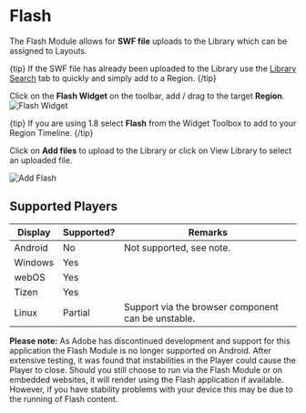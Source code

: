 <!--toc=widgets-->

# Flash

The Flash Module allows for **SWF file** uploads to the Library which can be assigned to Layouts.

{tip}
If the SWF file has already been uploaded to the Library use the [Library Search](layouts_library_search.html) tab to quickly and simply add to a Region.
{/tip}

Click on the **Flash Widget** on the toolbar,  add / drag to the target **Region**.![Flash Widget](img/v2_media_flash_widget.png)

{tip}
If you are using 1.8 select **Flash** from the Widget Toolbox to add to your Region Timeline.
{/tip}

Click on **Add files** to upload to the Library or click on View Library to select an uploaded file.

![Add Flash](img/v2_media_flash_upload.png)

## Supported Players

| Display | Supported? | Remarks                                            |
| ------- | ---------- | -------------------------------------------------- |
| Android | No         | Not supported, see note.                           |
| Windows | Yes        |                                                    |
| webOS   | Yes        |                                                    |
| Tizen   | Yes        |                                                    |
| Linux   | Partial    | Support via the browser component can be unstable. |

**Please note:** As Adobe has discontinued development and support for this application the Flash Module is no longer supported on Android. After extensive testing, it was found that instabilities in the Player could cause the Player to close. Should you still choose to run via the Flash Module or on embedded websites, it will render using the Flash application if available. However, if you have stability problems with your device this may be due to the running of Flash content.